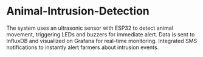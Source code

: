 # Animal-Intrusion-Detection
The system uses an ultrasonic sensor with ESP32 to detect animal movement, triggering LEDs and buzzers for immediate alert. Data is sent to InfluxDB and visualized on Grafana for real-time monitoring. Integrated SMS notifications to instantly alert farmers about intrusion events.
